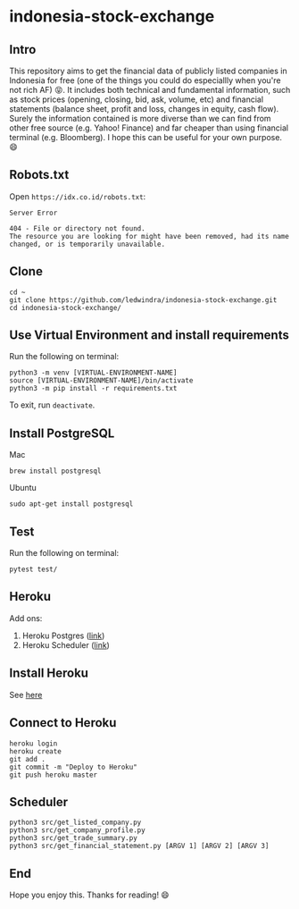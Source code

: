 # indonesia-stock-exchange

## Intro

This repository aims to get the financial data of publicly listed companies in Indonesia for free (one of the things you could do especiallly when you're not rich AF) :stuck_out_tongue_closed_eyes:. It includes both technical and fundamental information, such as stock prices (opening, closing, bid, ask, volume, etc) and financial statements (balance sheet, profit and loss, changes in equity, cash flow). Surely the information contained is more diverse than we can find from other free source (e.g. Yahoo! Finance) and far cheaper than using financial terminal (e.g. Bloomberg). I hope this can be useful for your own purpose. :smile:

## Robots.txt

Open `https://idx.co.id/robots.txt`:

```
Server Error

404 - File or directory not found.
The resource you are looking for might have been removed, had its name changed, or is temporarily unavailable.
```

## Clone

```
cd ~
git clone https://github.com/ledwindra/indonesia-stock-exchange.git
cd indonesia-stock-exchange/
```

## Use Virtual Environment and install requirements

Run the following on terminal:

```
python3 -m venv [VIRTUAL-ENVIRONMENT-NAME]
source [VIRTUAL-ENVIRONMENT-NAME]/bin/activate
python3 -m pip install -r requirements.txt
```

To exit, run `deactivate`.

## Install PostgreSQL

Mac

```
brew install postgresql
```

Ubuntu

```
sudo apt-get install postgresql
```

## Test

Run the following on terminal:

```
pytest test/
```

## Heroku

Add ons:

1. Heroku Postgres ([link](https://elements.heroku.com/addons/heroku-postgresql))
2. Heroku Scheduler ([link](https://elements.heroku.com/addons/scheduler))

## Install Heroku

See [here](https://devcenter.heroku.com/articles/heroku-cli)

## Connect to Heroku

```
heroku login
heroku create
git add .
git commit -m "Deploy to Heroku"
git push heroku master
```

## Scheduler

```
python3 src/get_listed_company.py
python3 src/get_company_profile.py
python3 src/get_trade_summary.py
python3 src/get_financial_statement.py [ARGV 1] [ARGV 2] [ARGV 3]
```

## End
Hope you enjoy this. Thanks for reading! :smile:
